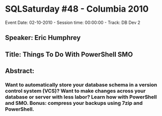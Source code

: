 # SQLSaturday #48 - Columbia 2010
Event Date: 02-10-2010 - Session time: 00:00:00 - Track: DB Dev 2
## Speaker: Eric Humphrey
## Title: Things To Do With PowerShell  SMO
## Abstract:
### Want to automatically store your database schema in a version control system (VCS)? Want to make changes across your database or server with less labor? Learn how with PowerShell and SMO. Bonus: compress your backups using 7zip and PowerShell.
